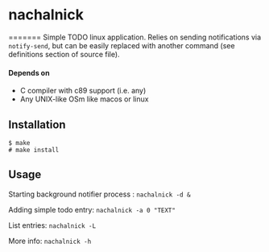# nachalnick
=======
Simple TODO linux application.
Relies on sending notifications via ```notify-send```, but can be easily replaced with another command (see definitions section of source file).

#### Depends on
* C compiler with c89 support (i.e. any)
* Any UNIX-like OSm like macos or linux

## Installation
```
$ make
# make install
```

## Usage
Starting background notifier process : ```nachalnick -d &```

Adding simple todo entry: ```nachalnick -a 0 "TEXT"```

List entries: ```nachalnick -L```

More info: ```nachalnick -h```
